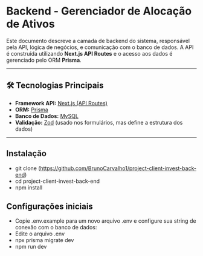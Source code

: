 # Backend - Gerenciador de Alocação de Ativos

Este documento descreve a camada de backend do sistema, responsável pela API, lógica de negócios, e comunicação com o banco de dados. A API é construída utilizando **Next.js API Routes** e o acesso aos dados é gerenciado pelo ORM **Prisma**.

---

## 🛠️ Tecnologias Principais

* **Framework API:** [Next.js (API Routes)](https://nextjs.org/docs/app/building-your-application/routing/route-handlers)
* **ORM:** [Prisma](https://www.prisma.io/)
* **Banco de Dados:** [MySQL](https://www.mysql.com/)
* **Validação:** [Zod](https://zod.dev/) (usado nos formulários, mas define a estrutura dos dados)

---

## Instalação

* git clone (https://github.com/BrunoCarvalho1/project-client-invest-back-end)
* cd project-client-invest-back-end
* npm install

## Configurações iniciais 

* Copie .env.example para um novo arquivo .env e configure sua string de conexão com o banco de dados:
* Edite o arquivo .env
* npx prisma migrate dev
* npm run dev
